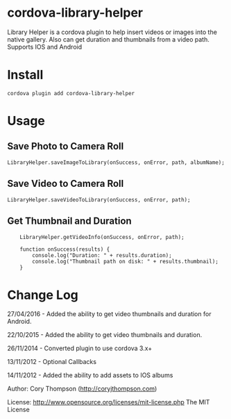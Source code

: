 cordova-library-helper
======================

Library Helper is a cordova plugin to help insert videos or images into the native gallery. Also can get duration and thumbnails from a video path. Supports IOS and Android

Install
=======

	cordova plugin add cordova-library-helper

Usage
=====
Save Photo to Camera Roll
-------------------------
	LibraryHelper.saveImageToLibrary(onSuccess, onError, path, albumName); 
Save Video to Camera Roll
-------------------------
	LibraryHelper.saveVideoToLibrary(onSuccess, onError, path);
Get Thumbnail and Duration
---------------------------
        LibraryHelper.getVideoInfo(onSuccess, onError, path);
        
        function onSuccess(results) {
            console.log("Duration: " + results.duration); 
            console.log("Thumbnail path on disk: " + results.thumbnail);
        }


Change Log
==========
27/04/2016 - Added the ability to get video thumbnails and duration for Android.

22/10/2015 - Added the ability to get video thumbnails and duration.

26/11/2014 - Converted plugin to use cordova 3.x+

13/11/2012 - Optional Callbacks

14/11/2012 - Added the ability to add assets to IOS albums

Author: Cory Thompson (http://coryjthompson.com)

License: http://www.opensource.org/licenses/mit-license.php The MIT License
